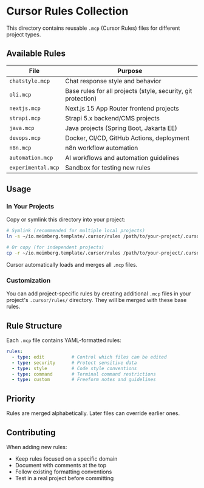# Cursor Rules Collection

This directory contains reusable `.mcp` (Cursor Rules) files for different project types.

## Available Rules

| File | Purpose |
|------|---------|
| `chatstyle.mcp` | Chat response style and behavior |
| `oli.mcp` | Base rules for all projects (style, security, git protection) |
| `nextjs.mcp` | Next.js 15 App Router frontend projects |
| `strapi.mcp` | Strapi 5.x backend/CMS projects |
| `java.mcp` | Java projects (Spring Boot, Jakarta EE) |
| `devops.mcp` | Docker, CI/CD, GitHub Actions, deployment |
| `n8n.mcp` | n8n workflow automation |
| `automation.mcp` | AI workflows and automation guidelines |
| `experimental.mcp` | Sandbox for testing new rules |

## Usage

### In Your Projects

Copy or symlink this directory into your project:

```bash
# Symlink (recommended for multiple local projects)
ln -s ~/io.meimberg.template/.cursor/rules /path/to/your-project/.cursor/rules

# Or copy (for independent projects)
cp -r ~/io.meimberg.template/.cursor/rules /path/to/your-project/.cursor/
```

Cursor automatically loads and merges all `.mcp` files.

### Customization

You can add project-specific rules by creating additional `.mcp` files in your project's `.cursor/rules/` directory. They will be merged with these base rules.

## Rule Structure

Each `.mcp` file contains YAML-formatted rules:

```yaml
rules:
  - type: edit          # Control which files can be edited
  - type: security      # Protect sensitive data
  - type: style         # Code style conventions
  - type: command       # Terminal command restrictions
  - type: custom        # Freeform notes and guidelines
```

## Priority

Rules are merged alphabetically. Later files can override earlier ones.

## Contributing

When adding new rules:
- Keep rules focused on a specific domain
- Document with comments at the top
- Follow existing formatting conventions
- Test in a real project before committing

